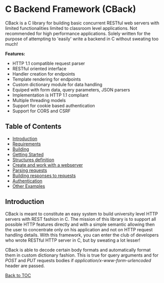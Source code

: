 # C Backend Framework (CBack)
CBack is a C library for building basic concurrent RESTful web servers with limited functionalities limited to classroom level applications.
Not recommended for high performance applications. Solely written for the purpose of attempting to 'easily' write a backend in C without sweating too much!

**Features:**
- HTTP 1.1 compatible request parser
- RESTful oriented interface
- Handler creation for endpoints
- Template rendering for endpoints
- Custom dictionary module for data handling
- Equiped with form data, query parameters, JSON parsers
- Implementation is HTTP 1.1 compliant
- Multiple threading models
- Support for cookie based authentication
- Support for CORS and CSRF

## Table of Contents
* [Introduction](#introduction)
* [Requirements](#requirements)
* [Building](#building)
* [Getting Started](#getting-started)
* [Structures definition](#structures-and-classes-type-definition)
* [Create and work with a webserver](#create-and-work-with-a-webserver)
* [Parsing requests](#parsing-requests)
* [Building responses to requests](#building-responses-to-requests)
* [Authentication](#authentication)
* [Other Examples](#other-examples)


## Introduction
CBack is meant to constitute an easy system to build university level HTTP servers with REST fashion in C.
The mission of this library is to support all possible HTTP features directly and with a simple semantic allowing then the user to concentrate only on his application and not on HTTP request handling details. With this framework, you can enter the club of developers who wrote RESTful HTTP server in C, but by sweating a lot lesser!

CBack is able to decode certain body formats and automatically format them in custom dictionary fashion. This is true for query arguments and for *POST* and *PUT* requests bodies if *application/x-www-form-urlencoded* header are passed.

[Back to TOC](#table-of-contents)

